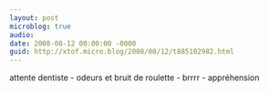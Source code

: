 ```yaml
---
layout: post
microblog: true
audio: 
date: 2008-08-12 00:00:00 -0000
guid: http://xtof.micro.blog/2008/08/12/t885102982.html
---
```

attente dentiste - odeurs et bruit de roulette - brrrr - appréhension
